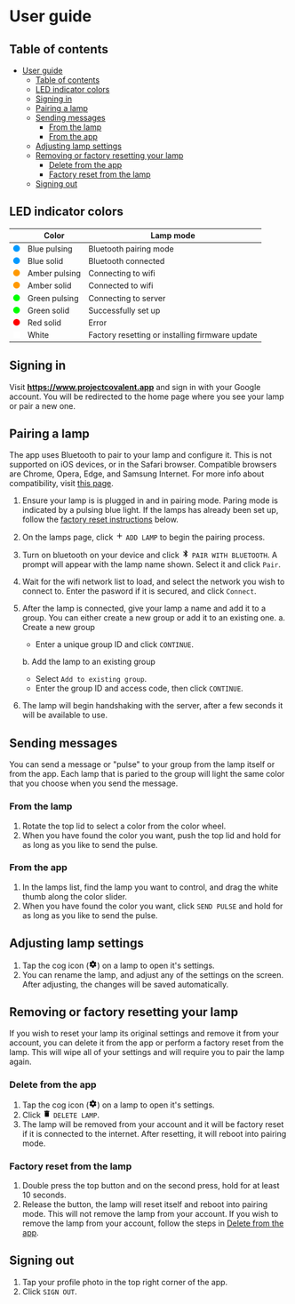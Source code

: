 # User guide

## Table of contents
- [User guide](#user-guide)
  - [Table of contents](#table-of-contents)
  - [LED indicator colors](#led-indicator-colors)
  - [Signing in](#signing-in)
  - [Pairing a lamp](#pairing-a-lamp)
  - [Sending messages](#sending-messages)
    - [From the lamp](#from-the-lamp)
    - [From the app](#from-the-app)
  - [Adjusting lamp settings](#adjusting-lamp-settings)
  - [Removing or factory resetting your lamp](#removing-or-factory-resetting-your-lamp)
    - [Delete from the app](#delete-from-the-app)
    - [Factory reset from the lamp](#factory-reset-from-the-lamp)
  - [Signing out](#signing-out)

## LED indicator colors
|                                                        | Color                  | Lamp mode                                        |
|--------------------------------------------------------|------------------------|--------------------------------------------------|
| <img src="indicators/dot-blue-pulse.svg" width='12'>   | Blue pulsing           | Bluetooth pairing mode                           |
| <img src="indicators/dot-blue.svg" width='12'>         | Blue solid             | Bluetooth connected                              |
| <img src="indicators/dot-amber-pulse.svg" width='12'>  | Amber pulsing          | Connecting to wifi                               |
| <img src="indicators/dot-amber.svg" width='12'>        | Amber solid            | Connected to wifi                                |
| <img src="indicators/dot-green-pulse.svg" width='12'>  | Green pulsing          | Connecting to server                             |
| <img src="indicators/dot-green.svg" width='12'>        | Green solid            | Successfully set up                              |
| <img src="indicators/dot-red.svg" width='12'>          | Red solid              | Error                                            |
| <img src="indicators/dot-white.svg" width='12'>  | White                  | Factory resetting or installing firmware update  |



## Signing in
Visit **https://www.projectcovalent.app** and sign in with your Google account. You will be redirected to the home page where you see your lamp or pair a new one.

## Pairing a lamp
The app uses Bluetooth to pair to your lamp and configure it. This is not supported on iOS devices, or in the Safari browser. Compatible browsers are Chrome, Opera, Edge, and Samsung Internet. For more info about compatibility, visit <a href="https://developer.mozilla.org/en-US/docs/Web/API/Web_Bluetooth_API#browser_compatibility" target="_blank">this page</a>.

1. Ensure your lamp is is plugged in and in pairing mode. Paring mode is indicated by a pulsing blue light. If the lamps has already been set up, follow the [factory reset instructions](#removing-or-factory-resetting-your-lamp) below.
2. On the lamps page, click <img src="plus.svg" height='15'> `ADD LAMP` to begin the pairing process.
3. Turn on bluetooth on your device and click <img src="bluetooth.svg" height='15'> `PAIR WITH BLUETOOTH`. A prompt will appear with the lamp name shown. Select it and click `Pair`.
4. Wait for the wifi network list to load, and select the network you wish to connect to. Enter the pasword if it is secured, and click `Connect`.
5. After the lamp is connected, give your lamp a name and add it to a group. You can either create a new group or add it to an existing one.
    a. Create a new group
    -  Enter a unique group ID and click `CONTINUE`.
    
    b. Add the lamp to an existing group
    - Select `Add to existing group`.
    - Enter the group ID and access code, then click `CONTINUE`.
6. The lamp will begin handshaking with the server, after a few seconds it will be available to use.

## Sending messages
You can send a message or "pulse" to your group from the lamp itself or from the app. Each lamp that is paried to the group will light the same color that you choose when you send the message.

### From the lamp
1. Rotate the top lid to select a color from the color wheel.
2. When you have found the color you want, push the top lid and hold for as long as you like to send the pulse.

### From the app
1. In the lamps list, find the lamp you want to control, and drag the white thumb along the color slider.
2. When you have found the color you want, click `SEND PULSE` and hold for as long as you like to send the pulse.

## Adjusting lamp settings
1. Tap the cog icon (<img src="cog.svg" height='15'>) on a lamp to open it's settings.
2. You can rename the lamp, and adjust any of the settings on the screen. After adjusting, the changes will be saved automatically.

## Removing or factory resetting your lamp
If you wish to reset your lamp its original settings and remove it from your account, you can delete it from the app or perform a factory reset from the lamp. This will wipe all of your settings and will require you to pair the lamp again.
### Delete from the app
1. Tap the cog icon (<img src="cog.svg" height='15'>) on a lamp to open it's settings.
2. Click <img src="delete.svg" height='15'> `DELETE LAMP`.
3. The lamp will be removed from your account and it will be factory reset if it is connected to the internet. After resetting, it will reboot into pairing mode.

### Factory reset from the lamp
1. Double press the top button and on the second press, hold for at least 10 seconds.
2. Release the button, the lamp will reset itself and reboot into pairing mode. This will not remove the lamp from your account. If you wish to remove the lamp from your account, follow the steps in [Delete from the app](#delete-from-the-app).

## Signing out
1. Tap your profile photo in the top right corner of the app.
2. Click `SIGN OUT`.